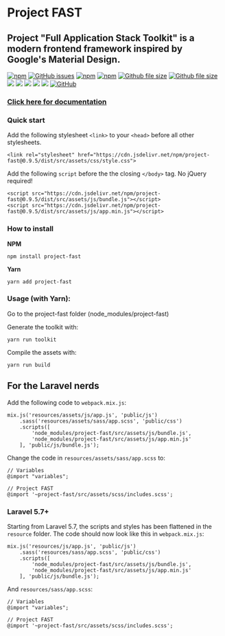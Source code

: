 # Project FAST
## Project "Full Application Stack Toolkit" is a modern frontend framework inspired by Google's Material Design.


[![npm](https://img.shields.io/npm/dt/project-fast.svg?style=flat-square)](https://github.com/OverflowHayden/project-fast) 
[![GitHub issues](https://img.shields.io/github/issues-raw/OverflowHayden/project-fast.svg?style=flat-square)](https://github.com/OverflowHayden/project-fast/issues)
[![npm](https://img.shields.io/npm/v/project-fast.svg?style=flat-square&colorB=blue)](https://www.npmjs.com/package/project-fast)
 [![npm](https://img.shields.io/badge/Webpack-v4.x-lightgrey.svg?style=flat-square)](https://www.npmjs.com/package/project-fast) 
[![Github file size](https://img.shields.io/github/size/OverflowHayden/project-fast/dist/src/assets/css/style.css.gz.svg?style=flat-square&label=CSS%20gzip%20size)](https://github.com/OverflowHayden/project-fast/blob/master/dist/src/assets/css/style.css)
 [![Github file size](https://img.shields.io/github/size/OverflowHayden/project-fast/dist/src/assets/js/app.min.js.gz.svg?style=flat-square&label=JS%20gzip%20size)](https://github.com/OverflowHayden/project-fast/blob/master/dist/src/assets/js/app.min.js)
 [![](https://img.shields.io/badge/Chrome-Latest-green.svg?style=flat-square)](https://www.google.com/chrome/) 
 [![](https://img.shields.io/badge/Firefox-60%20or%20later-orange.svg?style=flat-square)](https://www.mozilla.org/firefox/new/) 
 [![](https://img.shields.io/badge/Safari-11.1%20or%20later-yellowgreen.svg?style=flat-square)](https://www.mozilla.org/firefox/new/) 
 [![](https://img.shields.io/badge/Edge-17%20or%20later-blue.svg?style=flat-square)](https://www.microsoft.com/windows/microsoft-edge) 
 [![](https://img.shields.io/badge/IE-Not%20supported-blue.svg?style=flat-square)](https://www.microsoft.com/download/internet-explorer.aspx) 
[![GitHub](https://img.shields.io/github/license/OverflowHayden/project-fast.svg?style=flat-square)](https://github.com/OverflowHayden/project-fast/blob/master/LICENSE)





### [Click here for documentation](https://overflowhayden.github.io/project-fast/dist/)

### Quick start
Add the following stylesheet `<link>` to your `<head>` before all other stylesheets.
```
<link rel="stylesheet" href="https://cdn.jsdelivr.net/npm/project-fast@0.9.5/dist/src/assets/css/style.css">
```

Add the following `script` before the the closing `</body>` tag. No jQuery required!
```
<script src="https://cdn.jsdelivr.net/npm/project-fast@0.9.5/dist/src/assets/js/bundle.js"></script>
<script src="https://cdn.jsdelivr.net/npm/project-fast@0.9.5/dist/src/assets/js/app.min.js"></script>
```

### How to install
**NPM**
```
npm install project-fast
```
**Yarn**
```
yarn add project-fast
```

### Usage (with Yarn): 
Go to the project-fast folder (node_modules/project-fast)

Generate the toolkit with:
```
yarn run toolkit
```

Compile the assets with:
```
yarn run build
```

## For the Laravel nerds
Add the following code to `webpack.mix.js`:
```
mix.js('resources/assets/js/app.js', 'public/js')
    .sass('resources/assets/sass/app.scss', 'public/css')
    .scripts([
        'node_modules/project-fast/src/assets/js/bundle.js',
        'node_modules/project-fast/src/assets/js/app.min.js'
    ], 'public/js/bundle.js');
```

Change the code in `resources/assets/sass/app.scss` to:
```
// Variables
@import "variables";

// Project FAST
@import '~project-fast/src/assets/scss/includes.scss';
```

### Laravel 5.7+
Starting from Laravel 5.7, the scripts and styles has been flattened in the `resource` folder.
The code should now look like this in `webpack.mix.js`:
```
mix.js('resources/js/app.js', 'public/js')
    .sass('resources/sass/app.scss', 'public/css')
    .scripts([
        'node_modules/project-fast/src/assets/js/bundle.js',
        'node_modules/project-fast/src/assets/js/app.min.js'
    ], 'public/js/bundle.js');
```

And `resources/sass/app.scss`:
```
// Variables
@import "variables";

// Project FAST
@import '~project-fast/src/assets/scss/includes.scss';
```
